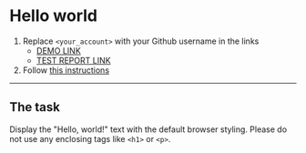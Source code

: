 # Hello world
1. Replace `<your_account>` with your Github username in the links
    - [DEMO LINK](https://ArtemTopolskyi.github.io/layout_hello-world/) <br>
    - [TEST REPORT LINK](https://ArtemTopolskyi.github.io/layout_hello-world/report/html_report/)
2. Follow [this instructions](https://mate-academy.github.io/layout_task-guideline/)
___

## The task 
Display the "Hello, world!" text with the default browser styling. Please do not 
use any enclosing tags like `<h1>` or `<p>`.
